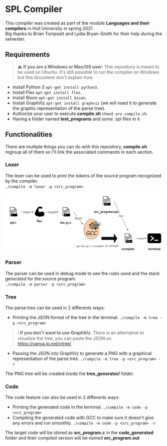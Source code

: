# SPL Compiler

This compiler was created as part of the module **Languages and their compilers** in Hull University in spring 2021.  
Big thanks to Brian Tompsett and Lydia Bryan-Smith for their help during the semester.

## Requirements
> :warning: **If you are a Windows or Mac/OS user**: This repository is meant to be used on Ubuntu. It's still possible to run the compiler on Windows but this document don't explain how.

* Install Python 3 `apt-get install python3`.
* Install Flex `apt-get install flex`.
* Install Bison `apt-get install bison`.
* Install GraphViz `apt-get install graphviz` (we will need it to generate the graphic representation of the parse tree).
* Authorize your user to execute **compile.sh** `chmod u+x compile.sh`.
* Having a folder named **test_programs** and some .spl files in it

## Functionalities

There are multiple things you can do with this repository, **compile.sh** regroup all of them so I'll link the associated commands in each section.

### Lexer
The lexer can be used to print the tokens of the source program recognized by the compiler.  
`./compile -m lexer -p <src_program>`

![Lexer diagram](git_images/lexer.drawio.png?raw=true)


### Parser
The parser can be used in debug mode to see the rules used and the stack generated for the source program.  
`./compile -m parser -p <src_program>`

### Tree
The parse tree can be used in 2 differents ways:
* Printing the JSON format of the tree in the terminal. `./compile -m tree -p <src_program>`

> :information_source: **If you don't want to use GraphViz**: There is an alternative to visualize the tree, you can paste the JSON on https://vanya.jp.net/vtree/

* Passing the JSON into GraphViz to generate a PNG with a graphical representation of the parse tree. `./compile -m tree -p <src_program> -r`

The PNG tree will be created inside the **tree_generator/** folder.

### Code
The code feature can also be used in 2 differents ways:
* Printing the generated code in the terminal. `./compile -m code -p <src_program>`
* Compiling the generated code with GCC to make sure it doesn't give any errors and run smoothly. `./compile -m code -p <src_program> -r`

The target code will be stored as **src_program.c** in the **code_generated** folder and their compiled version will be named **src_program.out**